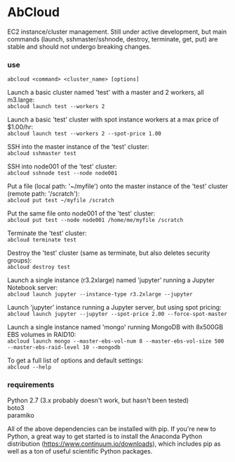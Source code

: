 # AbCloud  

EC2 instance/cluster management. Still under active development, but main commands (launch, sshmaster/sshnode, destroy, terminate, get, put) are stable and should not undergo breaking changes.

### use
  
`abcloud <command> <cluster_name> [options]`  
  
Launch a basic cluster named 'test' with a master and 2 workers, all m3.large:  
`abcloud launch test --workers 2`  
  
Launch a basic 'test' cluster with spot instance workers at a max price of $1.00/hr:  
`abcloud launch test --workers 2 --spot-price 1.00`  
  
SSH into the master instance of the 'test' cluster:  
`abcloud sshmaster test`
  
SSH into node001 of the 'test' cluster:  
`abcloud sshnode test --node node001`
  
Put a file (local path: '~/myfile') onto the master instance of the 'test' cluster (remote path: '/scratch'):  
`abcloud put test ~/myfile /scratch`
  
Put the same file onto node001 of the 'test' cluster:  
`abcloud put test --node node001 /home/me/myfile /scratch`
  
Terminate the 'test' cluster:  
`abcloud terminate test`  
  
Destroy the 'test' cluster (same as terminate, but also deletes security groups):  
`abcloud destroy test`    
    
Launch a single instance (r3.2xlarge) named 'jupyter' running a Jupyter Notebook server:  
`abcloud launch jupyter --instance-type r3.2xlarge --jupyter`  
  
Launch 'jupyter' instance running a Jupyter server, but using spot pricing:  
`abcloud launch jupyter --jupyter --spot-price 2.00 --force-spot-master`  
  
Launch a single instance named 'mongo' running MongoDB with 8x500GB EBS volumes in RAID10:  
`abcloud launch mongo --master-ebs-vol-num 8 --master-ebs-vol-size 500 --master-ebs-raid-level 10 --mongodb`  
  
To get a full list of options and default settings:  
`abcloud --help`


### requirements  
  
Python 2.7 (3.x probably doesn't work, but hasn't been tested)  
boto3  
paramiko  
  
All of the above dependencies can be installed with pip. If you're new to Python, a great way to get started is to install the Anaconda Python distribution (https://www.continuum.io/downloads), which includes pip as well as a ton of useful scientific Python packages.  
